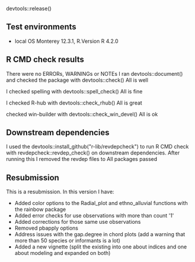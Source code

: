 devtools::release()

## Test environments
* local OS Monterey 12.3.1, R.Version R 4.2.0 

## R CMD check results
There were no ERRORs, WARNINGs or NOTEs
I ran devtools::document() 
and 
checked the package with devtools::check()
All is well

I checked spelling with devtools::spell_check()
All is fine

I checked R-hub with devtools::check_rhub()
All is great

checked win-builder with devtools::check_win_devel()
All is ok

## Downstream dependencies
I used the devtools::install_github("r-lib/revdepcheck") to run R CMD check with revdepcheck::revdep_check() on downstream dependencies. After running this I removed the revdep files to 
All packages passed 


## Resubmission
This is a resubmission. In this version I have:

- Added color options to the Radial_plot and ethno_alluvial functions with the rainbow package
- Added error checks for use observations with more than count '1'
- Added corrections for those same use observations
- Removed pbapply options
- Address issues with the gap.degree in chord plots (add a warning that more than 50 species or informants is a lot)
- Added a new vignette (split the existing into one about  indices and one about modeling and expanded on both)